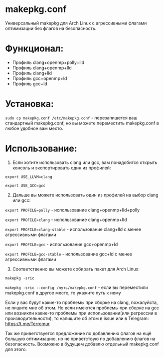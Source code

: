 # makepkg.conf
Универсальный makepkg для Arch Linux с агрессивными флагами оптимизации без флагов на безопасность.

# Функционал:
- Профиль clang+openmp+polly+lld
- Профиль clang+openmp+lld
- Профиль clang+lld
- Профиль gcc+openmp+ld
- Профиль gcc+ld

# Установка:
```sudo cp makepkg.conf /etc/makepkg.conf``` - перезапишется ваш стандартный makepkg.conf, но вы можете переместить makepkg.conf в любое удобное вам место.

# Использование:
1. Если хотите использовать clang или gcc, вам понадобится открыть консоль и экспортировать один из профилей:

```export USE_LLVM=clang```
 
```export USE_GCC=gcc```

2. Дальше вы можете использовать один из профилей на выбор clang или gcc:

```export PROFILE=polly```  - использование clang+openmp+lld+polly

```export PROFILE=clang``` - использование clang+openmp+lld

```export PROFILE=clang-stable``` - использование clang+lld с менее агрессивными флагами

```export PROFILE=gcc``` - использование gcc+openmp+ld

```export PROFILE=gcc-stable``` - использование gcc+ld с менее агрессивными флагами

3. Соответственно вы можете собирать пакет для Arch Linux:

```makepkg -sric```

```makepkg -sric --config /путь/makepkg.conf``` - если вы переместили makepkg.conf в другое место, то укажите путь к нему

Если у вас будут какие-то проблемы при сборке на clang, пожалуйста, не пишите мне об этом. Но если имеются проблемы при сборке на gcc или возникли какие-то проблемы при использовании(или регрессии в производительности), то напишите об этом в issue или в Telegram: https://t.me/Terromur 

Так же приветствуется предложение по добавлению флагов на ещё большую оптимизацию, но не приветствую по добавлению флагов на безопасность. Возможно в будущем добавлю отдельный makepkg.conf для этого.
